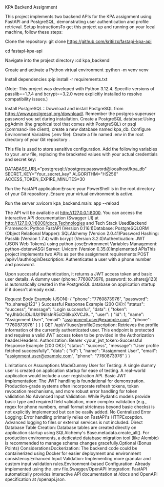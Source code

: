 KPA Backend Assignment


This project implements two backend APIs for the KPA assignment using FastAPI and PostgreSQL, demonstrating user authentication and profile retrieval.
Setup InstructionsTo get this project up and running on your local machine, follow these steps:

Clone the repository:  git clone https://github.com/kritiizx/fastapi-kpa-api

cd fastapi-kpa-api

Navigate into the project directory :cd kpa_backend

Create and activate a Python virtual environment :python -m venv venv

Install dependencies :pip install -r requirements.txt

(Note: This project was developed with Python 3.12.4. Specific versions of passlib==1.7.4 and bcrypt==3.2.0 were explicitly installed to resolve compatibility issues.)

Install PostgreSQL :  Download and install PostgreSQL from https://www.postgresql.org/download/.
Remember the postgres superuser password you set during installation.
Create a PostgreSQL database:Using pgAdmin (the graphical tool that comes with PostgreSQL) or psql (command-line client), create a new database named kpa_db.
Configure Environment Variables (.env file): Create a file named .env in the root directory of your Git repository . 

This file is used to store sensitive configuration.
Add the following variables to your .env file, replacing the bracketed values with your actual credentials and secret key:

DATABASE_URL="postgresql://postgres:password@localhost/kpa_db"
SECRET_KEY="Your_secret_key" 
ALGORITHM="HS256"
ACCESS_TOKEN_EXPIRE_MINUTES=30


Run the FastAPI application:Ensure your PowerShell is in the root directory of your Git repository .Ensure your virtual environment is active.

Run the server
:uvicorn kpa_backend.main: app --reload

The API will be available at http://127.0.0.1:8000. You can access the interactive API documentation (Swagger UI) at http://127.0.0.1:8000/docs.Technologies
and Tech Stack UsedBackend Framework: Python FastAPI (Version 0.116.1)Database: PostgreSQLORM (Object Relational Mapper): SQLAlchemy (Version 2.0.41)Password Hashing: Passlib (Version 1.7.4) with bcrypt (Version 3.2.0)Authentication: JWT (JSON Web Tokens) using python-joseEnvironment Variables Management: python-dotenvASGI Server: Uvicorn (Version 0.35.0)Implemented APIsThis project implements two APIs as per the assignment requirements:POST /api/v1/auth/loginDescription: Authenticates a user with a phone number and password. 

Upon successful authentication, it returns a JWT access token and basic user details. 
A dummy user (phone: 7760873976, password: to_share@123) is automatically created in the PostgreSQL database on application startup if it doesn't already exist.

Request Body Example (JSON):
{
  "phone": "7760873976",
  "password": "to_share@123"
}
Successful Response Example (200 OK):{
  "status": "success",
  "message": "Login successful",
  "data": {
    "token": "eyJhbGciOiJIUzI1NiIsInR5cCI6IkpXVCJ9...",
    "user": {
      "id": 1,
      "name": "Assignment User",
      "email": "assignment.user@example.com",
      "phone": "7760873976"
    }
  }
}
GET /api/v1/user/profileDescription: Retrieves the profile information of the currently authenticated user. This endpoint is protected and requires a valid JWT access token to be provided in the Authorization header.Headers: Authorization: Bearer <your_jwt_token>Successful Response Example (200 OK):{
  "status": "success",
  "message": "User profile fetched successfully",
  "data": {
    "id": 1,
    "name": "Assignment User",
    "email": "assignment.user@example.com",
    "phone": "7760873976"
  }
}



Limitations or Assumptions MadeDummy User for Testing:
 A single dummy user is created on application startup for ease of testing.
 A real-world application would include a user registration API.
 Basic JWT Implementation: The JWT handling is foundational for demonstration. 
 Production-grade systems often incorporate refresh tokens, token revocation mechanisms, and more robust error handling for token validation.No Advanced Input Validation: While Pydantic models provide basic type and required field validation, more complex validation (e.g., regex for phone numbers, email format strictness beyond basic checks) is not explicitly implemented but can be easily added.
No Centralized Error Logging: Error handling primarily relies on FastAPI's HTTPException. Advanced logging to files or external services is not included.
Direct Database Table Creation: Database tables are created directly on application startup using SQLAlchemy's Base.metadata.create_all().
For production environments, a dedicated database migration tool (like Alembic) is recommended to manage schema changes gracefully.Optional (Bonus Points) ConsiderationsDockerization: The backend code could be containerized using Docker for easier deployment and environment consistency.Enhanced Input Validation: Implementing more granular and custom input validation rules.Environment-based Configuration: Already implemented using the .env file.Swagger/OpenAPI Integration: FastAPI automatically provides interactive API documentation at /docs and OpenAPI specification at /openapi.json.
